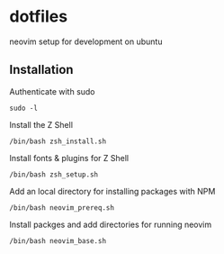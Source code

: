 # dotfiles
neovim setup for development on ubuntu

## Installation

Authenticate with sudo

```
sudo -l
```

Install the Z Shell

```
/bin/bash zsh_install.sh
```

Install fonts & plugins for Z Shell

```
/bin/bash zsh_setup.sh
```

Add an local directory for installing packages with NPM

```
/bin/bash neovim_prereq.sh
```

Install packges and add directories for running neovim

```
/bin/bash neovim_base.sh
```
